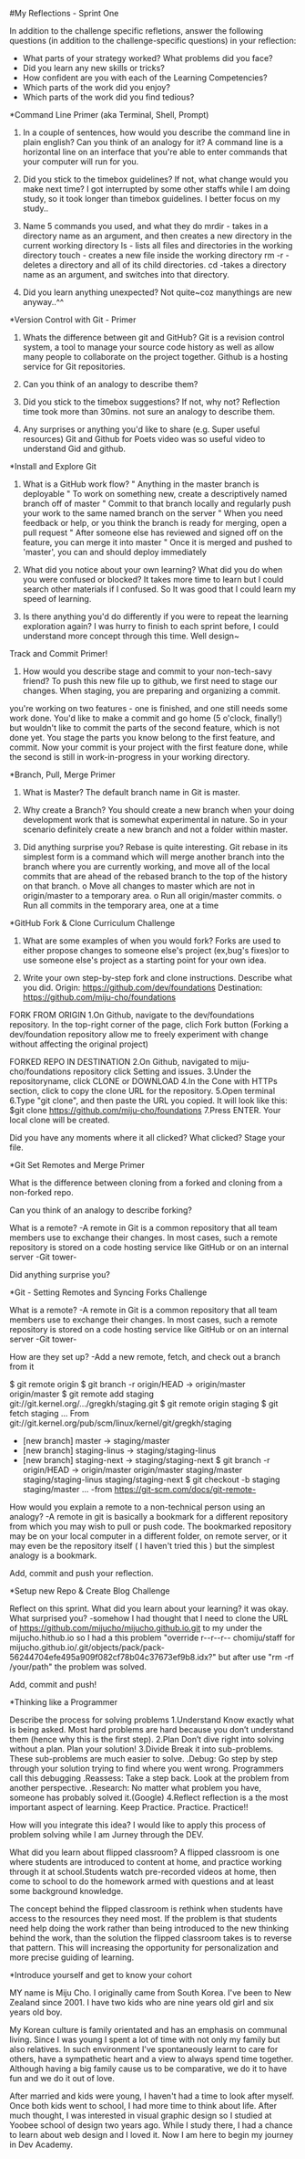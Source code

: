 #My Reflections - Sprint One 



In addition to the challenge specific refletions, answer the following questions (in addition to the challenge-specific questions) in your reflection:



* What parts of your strategy worked? What problems did you face?
* Did you learn any new skills or tricks?
* How confident are you with each of the Learning Competencies?
* Which parts of the work did you enjoy?
* Which parts of the work did you find tedious?



*Command Line Primer (aka Terminal, Shell, Prompt)

1.	In a couple of sentences, how would you describe the command line in plain english? Can you think of an analogy for it?
A command line is a horizontal line on an interface that you're able to enter           commands that your computer will run for you. 

2.	Did you stick to the timebox guidelines? If not, what change would you make next time? 
I got interrupted by some other staffs while I am doing study, so it took longer than timebox guidelines. I better focus on my study..

3.	Name 5 commands you used, and what they do
mrdir - takes in a directory name as an argument, and then creates a new directory in the current working directory
ls  - lists all files and directories in the working directory
touch - creates a new file inside the working directory
rm -r - deletes a directory and all of its child directories.
 cd -takes a directory name as an argument, and switches into that directory.

4.	Did you learn anything unexpected? Not quite~coz manythings are new anyway..^^


*Version Control with Git - Primer

1.	Whats the difference between git and GitHub?
Git is a revision control system, a tool to manage your source code history as well as allow many people to collaborate on the project together.
Github is a hosting service for Git repositories.

2.	Can you think of an analogy to describe them?

3.	Did you stick to the timebox suggestions? If not, why not?
Reflection time took more than 30mins. not sure an analogy to describe them.

4.	Any surprises or anything you'd like to share (e.g. Super useful resources)
Git and Github for Poets video was so useful video to understand Gid and github.

*Install and Explore Git

1.	What is a GitHub work flow?
"	Anything in the master branch is deployable
"	To work on something new, create a descriptively named branch off of master 
"	Commit to that branch locally and regularly push your work to the same named branch on the server
"	When you need feedback or help, or you think the branch is ready for merging, open a pull request 
"	After someone else has reviewed and signed off on the feature, you can merge it into master
"	Once it is merged and pushed to 'master', you can and should deploy immediately

2.	What did you notice about your own learning? What did you do when you were confused or blocked?
It takes more time to learn but  I could search other materials if I confused.
So It was good that I could learn my speed of learning.

3.	Is there anything you'd do differently if you were to repeat the learning exploration again? 
I was hurry to finish to each sprint before, I could understand more concept through this time. Well design~

Track and Commit Primer!

1.	How would you describe stage and commit to your non-tech-savy friend?
To push this new file up to github, we first need to stage our changes. 
When staging, you are preparing and organizing a commit.

you're working on two features - one is finished, and one still needs some work done. You'd like to make a commit and go home (5 o'clock, finally!) but wouldn't like to commit the parts of the second feature, which is not done yet. You stage the parts you know belong to the first feature, and commit. Now your commit is your project with the first feature done, while the second is still in work-in-progress in your working directory.

*Branch, Pull, Merge Primer

1.	What is Master?
The default branch name in Git is master.

2.	Why create a Branch?
You should create a new branch when your doing development work that is somewhat experimental in nature. So in your scenario definitely create a new branch and not a folder within master. 

3.	Did anything surprise you?
Rebase is quite interesting. 
Git rebase in its simplest form is a command which will merge another branch into the branch where you are currently working, and move all of the local commits that are ahead of the rebased branch to the top of the history on that branch.
o	Move all changes to master which are not in origin/master to a temporary area.
o	Run all origin/master commits.
o	Run all commits in the temporary area, one at a time

*GitHub Fork & Clone Curriculum Challenge

1. What are some examples of when you would fork?
Forks are used to either propose changes to someone else's project (ex,bug's fixes)or to use someone else's project as a starting point for your own idea.

2. Write your own step-by-step fork and clone instructions. Describe what you did.
 Origin: https://github.com/dev/foundations
Destination: https://github.com/miju-cho/foundations

FORK FROM ORIGIN
1.On Github, navigate to the dev/foundations repository. In the top-right corner of the page, clich Fork button 
(Forking a dev/foundation repository allow me to freely experiment with change without affecting the original project)

FORKED REPO IN DESTINATION
2.On Github, navigated to miju-cho/foundations repository
click Setting and issues.
3.Under the repositoryname, click CLONE or DOWNLOAD
4.In the Cone with HTTPs section, click to copy the clone URL for the repository.
5.Open terminal
6.Type "git clone", and then paste the URL you copied. It will look like this:
$git clone https://github.com/miju-cho/foundations
7.Press ENTER. Your local clone will be created.

Did you have any moments where it all clicked? What clicked?
Stage your file.

*Git Set Remotes and Merge Primer

What is the difference between cloning from a forked and cloning from a non-forked repo.

Can you think of an analogy to describe forking?

What is a remote?
-A remote in Git is a common repository that all team members use to exchange their changes. In most cases, such a remote repository is stored on a code hosting service like GitHub or on an internal server -Git tower-

Did anything surprise you?

*Git - Setting Remotes and Syncing Forks Challenge

What is a remote?
-A remote in Git is a common repository that all team members use to exchange their changes. In most cases, such a remote repository is stored on a code hosting service like GitHub or on an internal server -Git tower-

How are they set up?
-Add a new remote, fetch, and check out a branch from it

$ git remote
origin
$ git branch -r
  origin/HEAD -> origin/master
  origin/master
$ git remote add staging git://git.kernel.org/.../gregkh/staging.git
$ git remote
origin
staging
$ git fetch staging
...
From git://git.kernel.org/pub/scm/linux/kernel/git/gregkh/staging
 * [new branch]      master     -> staging/master
 * [new branch]      staging-linus -> staging/staging-linus
 * [new branch]      staging-next -> staging/staging-next
$ git branch -r
  origin/HEAD -> origin/master
  origin/master
  staging/master
  staging/staging-linus
  staging/staging-next
$ git checkout -b staging staging/master
...
-from https://git-scm.com/docs/git-remote-

How would you explain a remote to a non-technical person using an analogy?
-A remote in git is basically a bookmark for a different repository from which you may wish to pull or push code.
The bookmarked repository may be on your local computer in a different folder, on remote server, or it may even be the repository itself ( I haven't tried this ) but the simplest analogy is a bookmark.

Add, commit and push your reflection.

*Setup new Repo & Create Blog Challenge

Reflect on this sprint. What did you learn about your learning? it was okay.
What surprised you? 
-somehow I had thought that I need to clone the URL of https://github.com/mijucho/mijucho.github.io.git to my under the mijucho.hithub.io so I had a this problem "override r--r--r-- chomiju/staff for mijucho.github.io/.git/objects/pack/pack-56244704efe495a909f082cf78b04c37673ef9b8.idx?" but after use "rm -rf /your/path" the problem was solved.

Add, commit and push!

*Thinking like a Programmer

Describe the process for solving problems
1.Understand
Know exactly what is being asked. Most hard problems are hard because you don’t understand them (hence why this is the first step).
2.Plan
Don’t dive right into solving without a plan. Plan your solution!
3.Divide
Break it into sub-problems. These sub-problems are much easier to solve.
.Debug: Go step by step through your solution trying to find where you went wrong. Programmers call this debugging
.Reassess: Take a step back. Look at the problem from another perspective. 
.Research: No matter what problem you have, someone has probably solved it.(Google)
4.Reflect
reflection is a the most important aspect of learning.
Keep Practice. Practice. Practice!!

How will you integrate this idea?
I would like to apply this process of problem solving while I am Jurney through the DEV.

What did you learn about flipped classroom?
A flipped classroom is one where students are introduced to content at home, and practice working through it at school.Students watch pre-recorded videos at home, then come to school to do the homework armed with questions and at least some background knowledge.

The concept behind the flipped classroom is rethink when students have access to the resources they need most. If the problem is that students need help doing the work rather than being introduced to the new thinking behind the work, than the solution the flipped classroom takes is to reverse that pattern. This will increasing the opportunity for personalization and more precise guiding of learning. 


*Introduce yourself and get to know your cohort

MY name is Miju Cho. I originally came from South Korea. I've been to New Zealand since 2001. I have two kids who are nine years old girl and six years old boy.

My Korean culture is family orientated and has an emphasis on communal living. Since I was young I spent a lot of time with not only my family but also relatives. In such environment I've spontaneously learnt to care for others, have a sympathetic heart and a view to always spend time together. Although having a big family cause us to be comparative, we do it to have  fun and we do it out of love. 

 After married and kids were young, I haven't had a time to look after myself. Once both kids went to school, I had more time to think about life. After much thought, I was interested in visual graphic design so I studied at Yoobee school of design two years ago. While I study there, I had a chance to learn about web design and I loved it. Now I am here to begin my journey in Dev Academy.
